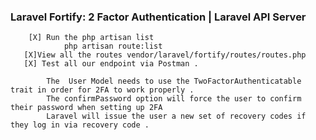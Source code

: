 ###   Laravel Fortify: 2 Factor Authentication | Laravel API Server
        [X] Run the php artisan list
                php artisan route:list
       [X]View all the routes vendor/laravel/fortify/routes/routes.php
       [X] Test all our endpoint via Postman .

            The  User Model needs to use the TwoFactorAuthenticatable trait in order for 2FA to work properly .
            The confirmPassword option will force the user to confirm their password when setting up 2FA
            Laravel will issue the user a new set of recovery codes if they log in via recovery code .
            
